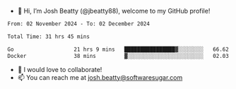 - 👋 Hi, I’m Josh Beatty (@jbeatty88), welcome to my GitHub profile!

<!--START_SECTION:waka-->

```txt
From: 02 November 2024 - To: 02 December 2024

Total Time: 31 hrs 45 mins

Go                   21 hrs 9 mins   ████████████████▓░░░░░░░░   66.62 %
Docker               38 mins         ▓░░░░░░░░░░░░░░░░░░░░░░░░   02.03 %
```

<!--END_SECTION:waka-->

- 💞️ I would love to collaborate!
- 📫 You can reach me at josh.beatty@softwaresugar.com

<!---
jbeatty88/jbeatty88 is a ✨ special ✨ repository because its `README.md` (this file) appears on your GitHub profile.
You can click the Preview link to take a look at your changes.
--->
